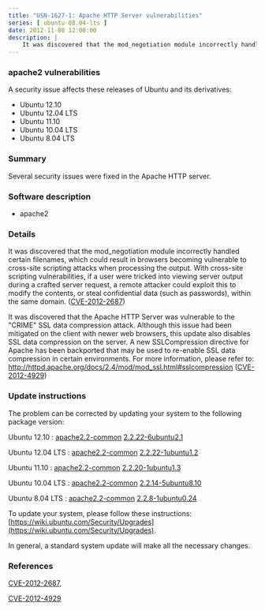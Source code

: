 ```yaml
---
title: "USN-1627-1: Apache HTTP Server vulnerabilities"
series: [ ubuntu-08.04-lts ]
date: 2012-11-08 12:00:00
description: |
    It was discovered that the mod_negotiation module incorrectly handled certain filenames, which could result in browsers becoming vulnerable to cross-site scripting attacks when processing the output. With cross-site scripting vulnerabilities, if a user were tricked into viewing server output during a crafted server request, a remote attacker could exploit this to modify the contents, or steal confidential data (such as passwords), within the same domain. ([CVE-2012-2687](http://people.ubuntu.com/~ubuntu-security/cve/CVE-2012-2687))
--- 
```

 
### apache2 vulnerabilities

A security issue affects these releases of Ubuntu and its derivatives:

* Ubuntu 12.10
* Ubuntu 12.04 LTS
* Ubuntu 11.10
* Ubuntu 10.04 LTS
* Ubuntu 8.04 LTS

### Summary

Several security issues were fixed in the Apache HTTP server. 

### Software description

* apache2 

### Details

It was discovered that the mod_negotiation module incorrectly handled certain filenames, which could result in browsers becoming vulnerable to cross-site scripting attacks when processing the output. With cross-site scripting vulnerabilities, if a user were tricked into viewing server output during a crafted server request, a remote attacker could exploit this to modify the contents, or steal confidential data (such as passwords), within the same domain. ([CVE-2012-2687](http://people.ubuntu.com/~ubuntu-security/cve/CVE-2012-2687))

It was discovered that the Apache HTTP Server was vulnerable to the &quot;CRIME&quot; SSL data compression attack. Although this issue had been mitigated on the client with newer web browsers, this update also disables SSL data compression on the server. A new SSLCompression directive for Apache has been backported that may be used to re-enable SSL data compression in certain environments. For more information, please refer to: http://httpd.apache.org/docs/2.4/mod/mod_ssl.html#sslcompression ([CVE-2012-4929](http://people.ubuntu.com/~ubuntu-security/cve/CVE-2012-4929)) 

### Update instructions

The problem can be corrected by updating your system to the following package version:

Ubuntu 12.10
 : [apache2.2-common](https://launchpad.net/ubuntu/+source/apache2) <span> [2.2.22-6ubuntu2.1](https://launchpad.net/ubuntu/+source/apache2/2.2.22-6ubuntu2.1) </span> 

Ubuntu 12.04 LTS
 : [apache2.2-common](https://launchpad.net/ubuntu/+source/apache2) <span> [2.2.22-1ubuntu1.2](https://launchpad.net/ubuntu/+source/apache2/2.2.22-1ubuntu1.2) </span> 

Ubuntu 11.10
 : [apache2.2-common](https://launchpad.net/ubuntu/+source/apache2) <span> [2.2.20-1ubuntu1.3](https://launchpad.net/ubuntu/+source/apache2/2.2.20-1ubuntu1.3) </span> 

Ubuntu 10.04 LTS
 : [apache2.2-common](https://launchpad.net/ubuntu/+source/apache2) <span> [2.2.14-5ubuntu8.10](https://launchpad.net/ubuntu/+source/apache2/2.2.14-5ubuntu8.10) </span> 

Ubuntu 8.04 LTS
 : [apache2.2-common](https://launchpad.net/ubuntu/+source/apache2) <span> [2.2.8-1ubuntu0.24](https://launchpad.net/ubuntu/+source/apache2/2.2.8-1ubuntu0.24) </span> 

To update your system, please follow these instructions: [https://wiki.ubuntu.com/Security/Upgrades](https://wiki.ubuntu.com/Security/Upgrades).

In general, a standard system update will make all the necessary changes. 

### References

 [CVE-2012-2687](http://people.ubuntu.com/~ubuntu-security/cve/CVE-2012-2687), 

 [CVE-2012-4929](http://people.ubuntu.com/~ubuntu-security/cve/CVE-2012-4929)
 
